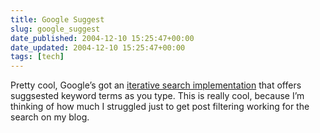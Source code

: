 ```yaml
---
title: Google Suggest
slug: google_suggest
date_published: 2004-12-10 15:25:47+00:00
date_updated: 2004-12-10 15:25:47+00:00
tags: [tech]
---
```

Pretty cool, Google’s got an [iterative search implementation](http://www.google.com/webhp?complete=1&amp;hl=en) that offers suggsested keyword terms as you type. This is really cool, because I’m thinking of how much I struggled just to get post filtering working for the search on my blog.
